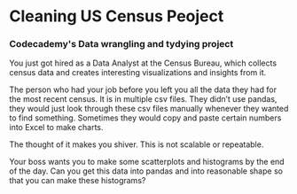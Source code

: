 # Cleaning US Census Peoject

### Codecademy's Data wrangling and tydying project

You just got hired as a Data Analyst at the Census Bureau, which collects census data and creates interesting visualizations and insights from it.

The person who had your job before you left you all the data they had for the most recent census. 
It is in multiple csv files. They didn’t use pandas, they would just look through these csv files manually whenever they wanted to find something. 
Sometimes they would copy and paste certain numbers into Excel to make charts.

The thought of it makes you shiver. This is not scalable or repeatable.

Your boss wants you to make some scatterplots and histograms by the end of the day. 
Can you get this data into pandas and into reasonable shape so that you can make these histograms?
